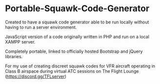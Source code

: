 # Portable-Squawk-Code-Generator
Created to have a squawk code generator able to be run locally without having to run a server environment.

JavaScript version of a code originally written in PHP and run on a local XAMPP server.

Completely portable, linked to officially hosted Bootstrap and jQuery libraries.

For my use of creating discreet squawk codes for VFR aircraft operating in Class B airspace during virtual ATC sessions on The Flight Lounge (https://discord.gg/TFLserver)

